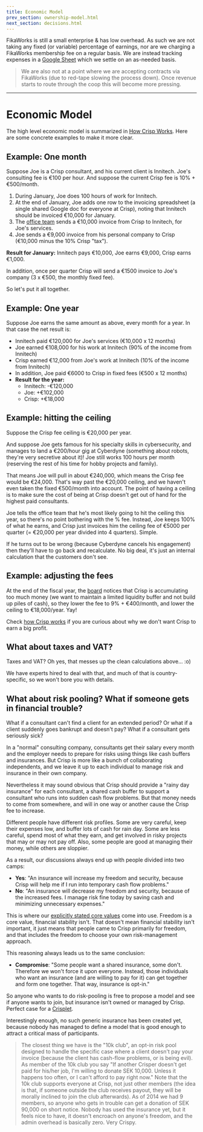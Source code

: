 ```yaml
---
title: Economic Model
prev_section: ownership-model.html
next_section: decisions.html
---
```


FikaWorks is still a small enterprise & has low overhead. As such we are not taking any fixed (or variable) percentage of earnings, nor are we charging a FikaWorks membership fee on a regular basis. We are instead tracking expenses in a [Google Sheet](https://docs.google.com/spreadsheets/d/1nzTYgl6Ywuo3d_B3DIHCf5MwOOzmn_sFCflT_kiEOM8/edit#gid=0) which we settle on an as-needed basis.

> We are also not at a point where we are accepting contracts via FikaWorks (due to red-tape slowing the process down). Once revenue starts to route through the coop this will become more pressing.

---

Economic Model
==============

The high level economic model is summarized in [How Crisp Works](how-thecloudnatives-works.html). Here are some concrete examples to make it more clear.

Example: One month
------------------

Suppose Joe is a Crisp consultant, and his current client is Innitech. Joe's consulting fee is €100 per hour. And suppose the current Crisp fee is 10% + €500/month.

1.  During January, Joe does 100 hours of work for Innitech.
2.  At the end of January, Joe adds one row to the invoicing spreadsheet (a single shared Google doc for everyone at Crisp), noting that Innitech should be invoiced €10,000 for January.
3.  The [office team](office-team.html) sends a €10,000 invoice from Crisp to Innitech, for Joe's services.
4.  Joe sends a €9,000 invoice from his personal company to Crisp (€10,000 minus the 10% Crisp "tax").

**Result for January:**
Innitech pays €10,000, Joe earns €9,000, Crisp earns €1,000.

In addition, once per quarter Crisp will send a €1500 invoice to Joe's company (3 x €500, the monthly fixed fee).

So let's put it all together.

Example: One year
-----------------

Suppose Joe earns the same amount as above, every month for a year. In that case the net result is:

-   Innitech paid €120,000 for Joe's services (€10,000 x 12 months)
-   Joe earned €108,000 for his work at Innitech (90% of the income from Innitech)
-   Crisp earned €12,000 from Joe's work at Innitech (10% of the income from Innitech)
-   In addition, Joe paid €6000 to Crisp in fixed fees (€500 x 12 months)
-   **Result for the year:**
    -   Innitech: -€120,000
    -   Joe: +€102,000
    -   Crisp: +€18,000

Example: hitting the ceiling
----------------------------

Suppose the Crisp fee ceiling is €20,000 per year.

And suppose Joe gets famous for his specialty skills in cybersecurity, and manages to land a €200/hour gig at Cyberdyne (something about robots, they're very secretive about it)! Joe still works 100 hours per month (reserving the rest of his time for hobby projects and family).

That means Joe will pull in about €240,000, which means the Crisp fee would be €24,000. That's way past the €20,000 ceiling, and we haven't even taken the fixed €500/month into account. The point of having a ceiling is to make sure the cost of being at Crisp doesn't get out of hand for the highest paid consultants.

Joe tells the office team that he's most likely going to hit the ceiling this year, so there's no point bothering with the % fee. Instead, Joe keeps 100% of what he earns, and Crisp just invoices him the ceiling fee of €5000 per quarter (= €20,000 per year divided into 4 quarters). Simple.

If he turns out to be wrong (because Cyberdyne cancels his engagement) then they'll have to go back and recalculate. No big deal, it's just an internal calculation that the customers don't see.

Example: adjusting the fees
---------------------------

At the end of the fiscal year, the [board](board.html) notices that Crisp is accumulating too much money (we want to maintain a limited liquidity buffer and not build up piles of cash), so they lower the fee to 9% + €400/month, and lower the ceiling to €18,000/year. Yay!

Check [how Crisp works](how-thecloudnatives-works.html) if you are curious about why we don't want Crisp to earn a big profit.

What about taxes and VAT?
-------------------------

Taxes and VAT? Oh yes, that messes up the clean calculations above... :o)

We have experts hired to deal with that, and much of that is country-specific, so we won't bore you with details.

What about risk pooling? What if someone gets in financial trouble?
-------------------------------------------------------------------

What if a consultant can't find a client for an extended period? Or what if a client suddenly goes bankrupt and doesn't pay? What if a consultant gets seriously sick?

In a "normal" consulting company, consultants get their salary every month and the employer needs to prepare for risks using things like cash buffers and insurances. But Crisp is more like a bunch of collaborating independents, and we leave it up to each individual to manage risk and insurance in their own company.

Nevertheless it may sound obvious that Crisp should provide a "rainy day insurance" for each consultant, a shared cash buffer to support a consultant who runs into sudden cash flow problems. But that money needs to come from somewhere, and will in one way or another cause the Crisp fee to increase.

Different people have different risk profiles. Some are very careful, keep their expenses low, and buffer lots of cash for rain day. Some are less careful, spend most of what they earn, and get involved in risky projects that may or may not pay off. Also, some people are good at managing their money, while others are sloppier.

As a result, our discussions always end up with people divided into two camps:

-   **Yes**: "An insurance will increase my freedom and security, because Crisp will help me if I run into temporary cash flow problems."
-   **No**: "An insurance will decrease my freedom and security, because of the increased fees. I manage risk fine today by saving cash and minimizing unnecessary expenses."

This is where our [explicitly stated core values](what-is-thecloudnatives.html) come into use. Freedom is a core value, financial stability isn't. That doesn't mean financial stability isn't important, it just means that people came to Crisp primarily for freedom, and that includes the freedom to choose your own risk-management approach.

This reasoning always leads us to the same conclusion:

-   **Compromise**: "Some people want a shared insurance, some don't. Therefore we won't force it upon everyone. Instead, those individuals who want an insurance (and are willing to pay for it) can get together and form one together. That way, insurance is opt-in."

So anyone who wants to do risk-pooling is free to propose a model and see if anyone wants to join, but insurance isn't owned or managed by Crisp. Perfect case for a [Crisplet](crisplets.html).

Interestingly enough, no such generic insurance has been created yet, because nobody has managed to define a model that is good enough to attract a critical mass of participants.

> The closest thing we have is the "10k club", an opt-in risk pool designed to handle the specific case where a client doesn't pay your invoice (because the client has cash-flow problems, or is being evil). As member of the 10k club you say "If another Crisper doesn't get paid for his/her job, I'm willing to donate SEK 10,000. Unless it happens too often, or I can't afford to pay right now." Note that the 10k club supports everyone at Crisp, not just other members (the idea is that, if someone outside the club receives payout, they will be morally inclined to join the club afterwards). As of 2014 we had 9 members, so anyone who gets in trouble can get a donation of SEK 90,000 on short notice. Nobody has used the insurance yet, but it feels nice to have, it doesn't encroach on anyone's freedom, and the admin overhead is basically zero. Very Crispy.
